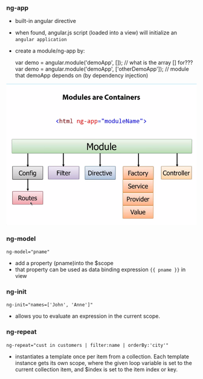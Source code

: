 
### ng-app

* built-in angular directive
* when found, angular.js script (loaded into a view) will initialize an `angular application`
* create a module/ng-app by:


    var demo = angular.module('demoApp', []);               // what is the array [] for???
    var demo = angular.module('demoApp', ['otherDemoApp']); // module that demoApp depends on (by dependency injection)

<img src="modules.png">

### ng-model

    ng-model="pname"

* add a property (pname)into the $scope
* that property can be used as data binding expression `{{ pname }}` in view

### ng-init

    ng-init="names=['John', 'Anne']"

* allows you to evaluate an expression in the current scope.

### ng-repeat

    ng-repeat="cust in customers | filter:name | orderBy:'city'"

* instantiates a template once per item from a collection.
Each template instance gets its own scope, where the given loop variable is set to the current collection item,
and $index is set to the item index or key.

